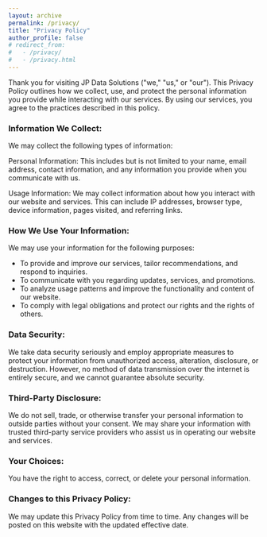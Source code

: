 ```yaml
---
layout: archive
permalink: /privacy/
title: "Privacy Policy"
author_profile: false
# redirect_from: 
#   - /privacy/
#   - /privacy.html
---
```


Thank you for visiting JP Data Solutions ("we," "us," or "our"). This Privacy Policy outlines how we collect, use, and protect the personal information you provide while interacting with our services. By using our services, you agree to the practices described in this policy.

### Information We Collect:

We may collect the following types of information:

Personal Information: This includes but is not limited to your name, email address, contact information, and any information you provide when you communicate with us.

Usage Information: We may collect information about how you interact with our website and services. This can include IP addresses, browser type, device information, pages visited, and referring links.

### How We Use Your Information:

We may use your information for the following purposes:

* To provide and improve our services, tailor recommendations, and respond to inquiries.
* To communicate with you regarding updates, services, and promotions.
* To analyze usage patterns and improve the functionality and content of our website.
* To comply with legal obligations and protect our rights and the rights of others.

### Data Security:

We take data security seriously and employ appropriate measures to protect your information from unauthorized access, alteration, disclosure, or destruction. However, no method of data transmission over the internet is entirely secure, and we cannot guarantee absolute security.

### Third-Party Disclosure:

We do not sell, trade, or otherwise transfer your personal information to outside parties without your consent. We may share your information with trusted third-party service providers who assist us in operating our website and services.

### Your Choices:

You have the right to access, correct, or delete your personal information.

### Changes to this Privacy Policy:

We may update this Privacy Policy from time to time. Any changes will be posted on this website with the updated effective date.
